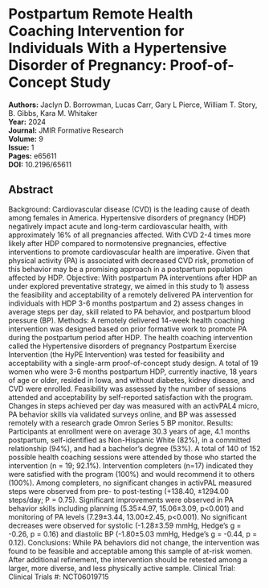 # Postpartum Remote Health Coaching Intervention for Individuals With a Hypertensive Disorder of Pregnancy: Proof-of-Concept Study

**Authors:** Jaclyn D. Borrowman, Lucas Carr, Gary L Pierce, William T. Story, B. Gibbs, Kara M. Whitaker  
**Year:** 2024  
**Journal:** JMIR Formative Research  
**Volume:** 9  
**Issue:** 1  
**Pages:** e65611  
**DOI:** 10.2196/65611  

## Abstract
Background: Cardiovascular disease (CVD) is the leading cause of death among females in America. Hypertensive disorders of pregnancy (HDP) negatively impact acute and long-term cardiovascular health, with approximately 16% of all pregnancies affected. With CVD 2-4 times more likely after HDP compared to normotensive pregnancies, effective interventions to promote cardiovascular health are imperative. Given that physical activity (PA) is associated with decreased CVD risk, promotion of this behavior may be a promising approach in a postpartum population affected by HDP. Objective: With postpartum PA interventions after HDP an under explored preventative strategy, we aimed in this study to 1) assess the feasibility and acceptability of a remotely delivered PA intervention for individuals with HDP 3-6 months postpartum and 2) assess changes in average steps per day, skill related to PA behavior, and postpartum blood pressure (BP). Methods: A remotely delivered 14-week health coaching intervention was designed based on prior  formative work to promote PA during the postpartum period after HDP. The health coaching intervention called the Hypertensive disorders of pregnancy Postpartum Exercise Intervention (the HyPE Intervention) was tested for feasibility and acceptability with a single-arm proof-of-concept study design. A total of 19 women who were 3-6 months postpartum HDP, currently inactive, 18 years of age or older, resided in Iowa, and without diabetes, kidney disease, and CVD were enrolled. Feasibility was assessed by the number of sessions attended and acceptability by self-reported satisfaction with the program. Changes in steps achieved per day was measured with an activPAL4 micro, PA behavior skills via validated surveys online, and BP was assessed remotely with a research grade Omron Series 5 BP monitor. Results: Participants at enrollment were on average 30.3 years of age, 4.1 months postpartum, self-identified as Non-Hispanic White (82%), in a committed relationship (94%), and had a bachelor’s degree (53%). A total of 140 of 152 possible health coaching sessions were attended by those who started the intervention (n = 19; 92.1%). Intervention completers (n=17) indicated they were satisfied with the program (100%) and would recommend it to others (100%). Among completers, no significant changes in activPAL measured steps were observed from pre- to post-testing (+138.40, ±1294.00 steps/day; P = 0.75). Significant improvements were observed in PA behavior skills including planning (5.35±4.97, 15.06±3.09, p<0.001) and monitoring of PA levels (7.29±3.44, 13.00±2.45, p<0.001). No significant decreases were observed for systolic (-1.28±3.59 mmHg, Hedge’s g = -0.26, p = 0.16) and diastolic BP (-1.80±5.03 mmHg, Hedge’s g = -0.44, p = 0.12). Conclusions: While PA behaviors did not change, the intervention was found to be feasible and acceptable among this sample of at-risk women. After additional refinement, the intervention should be retested among a larger, more diverse, and less physically active sample. Clinical Trial: Clinical Trials #: NCT06019715

